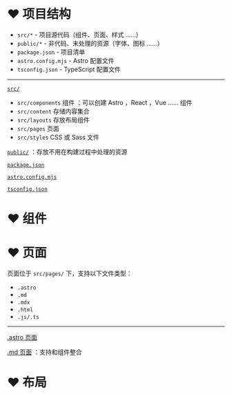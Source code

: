 
# ❤️ 项目结构
- `src/*` - 项目源代码（组件、页面、样式 ……）
- `public/*` - 非代码、未处理的资源（字体、图标 ……）
- `package.json` - 项目清单
- `astro.config.mjs` - Astro 配置文件
- `tsconfig.json` - TypeScript 配置文件

---

<u>`src/`</u>
- `src/components` 组件 ：可以创建 Astro ，React ，Vue …… 组件
- `src/content` 存储内容集合
- `src/layouts` 存放布局组件
- `src/pages` 页面
- `src/styles`  CSS 或 Sass 文件

<u>`public/`</u> ：存放不用在构建过程中处理的资源

<u>`package.json`</u>

<u>`astro.config.mjs`</u> 

<u>`tsconfig.json`</u>

# ❤️ 组件



# ❤️ 页面
页面位于 `src/pages/` 下，支持以下文件类型：
- `.astro`
- `.md`
- `.mdx` 
- `.html`
- `.js/.ts` 

---

<u>.astro 页面</u> 

<u>.md 页面</u> ：支持和组件整合


# ❤️ 布局




